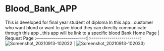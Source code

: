 # Blood_Bank_APP
This is developed for final year student of diploma In this app . customer who want blood or want to give blood they can directly communicate through this app ..this app will be link to a specific blood Bank
Home Page            |  Request Page
:-------------------------:|:-------------------------:
![Screenshot_20210913-102022](https://github.com/AbhishekPawshekar/Blood_Bank_APP/assets/89447125/91371b78-fdb4-41fa-9d83-51bcb0279d49)   |  ![Screenshot_20210913-102033](https://github.com/AbhishekPawshekar/Blood_Bank_APP/assets/89447125/0d39963f-ca53-43bc-8f35-bca7e270222a))



